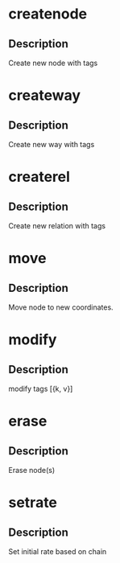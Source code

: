 <h1 class="contract">createnode</h1>

## Description

Create new node with tags

<h1 class="contract">createway</h1>

## Description

Create new way with tags

<h1 class="contract">createrel</h1>

## Description

Create new relation with tags

<h1 class="contract">move</h1>

## Description

Move node to new coordinates.

<h1 class="contract">modify</h1>

## Description

modify tags [{k, v}]

<h1 class="contract">erase</h1>

## Description

Erase node(s)

<h1 class="contract">setrate</h1>

## Description

Set initial rate based on chain

